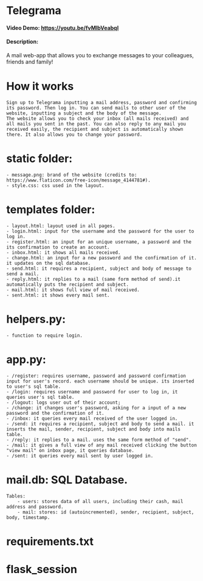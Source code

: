 # Telegrama
#### Video Demo:  https://youtu.be/fvMlbVeabqI
#### Description:
A mail web-app that allows you to exchange messages to your colleagues, friends and family!

# How it works
    Sign up to Telegrama inputting a mail address, password and confirming its password. Then log in. You can send mails to other user of the website, inputting a subject and the body of the message.
    The website allows you to check your inbox (all mails received) and all mails you sent in the past. You can also reply to any mail you received easily, the recipient and subject is automatically shown there. It also allows you to change your password.




# static folder:
    - message.png: brand of the website (credits to: https://www.flaticon.com/free-icon/message_4144781#).
    - style.css: css used in the layout.

# templates folder:
    - layout.html: layout used in all pages.
    - login.html: input for the username and the password for the user to log in.
    - register.html: an input for an unique username, a password and the its confirmation to create an account.
    - inbox.html: it shows all mails received.
    - change.html: an input for a new password and the confirmation of it. it updates on the sql database.
    - send.html: it requires a recipient, subject and body of message to send a mail.
    - reply.html: it replies to a mail (same form method of send).it automatically puts the recipient and subject.
    - mail.html: it shows full view of mail received.
    - sent.html: it shows every mail sent.

# helpers.py:
    - function to require login.

# app.py:
    - /register: requires username, password and password confirmation input for user's record. each username should be unique. its inserted to user's sql table.
    - /login: requires username and password for user to log in, it queries user's sql table.
    - /logout: logs user out of their account;
    - /change: it changes user's password, asking for a input of a new password and the confirmation of it.
    - /inbox: it queries every mail received of the user logged in.
    - /send: it requires a recipient, subject and body to send a mail. it inserts the mail, sender, recipient, subject and body into mails table.
    - /reply: it replies to a mail. uses the same form method of "send".
    - /mail: it gives a full view of any mail received clicking the button "view mail" on inbox page, it queries database.
    - /sent: it queries every mail sent by user logged in.

# mail.db: SQL Database.
    Tables:
        - users: stores data of all users, including their cash, mail address and password.
        - mail: stores: id (autoincremented), sender, recipient, subject, body, timestamp.

# requirements.txt
# flask_session